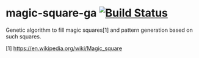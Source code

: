 # magic-square-ga [![Build Status](https://travis-ci.org/gsnewmark/magic-square-ga.png?branch=master)](https://travis-ci.org/gsnewmark/magic-square-ga)

Genetic algorithm to fill magic squares[1] and pattern generation based on
such squares.

[1] https://en.wikipedia.org/wiki/Magic_square

